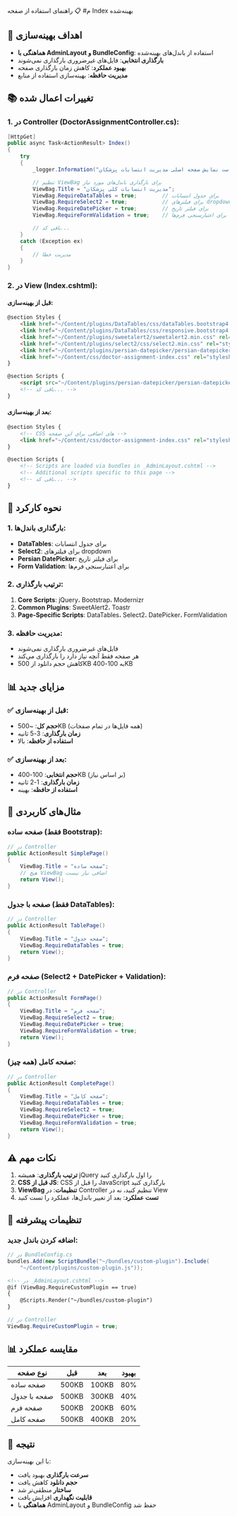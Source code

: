 م# 📋 راهنمای استفاده از صفحه Index بهینه‌شده

## 🎯 اهداف بهینه‌سازی

- **هماهنگی با AdminLayout و BundleConfig**: استفاده از باندل‌های بهینه‌شده
- **بارگذاری انتخابی**: فایل‌های غیرضروری بارگذاری نمی‌شوند
- **بهبود عملکرد**: کاهش زمان بارگذاری صفحه
- **مدیریت حافظه**: بهینه‌سازی استفاده از منابع

## 📚 تغییرات اعمال شده

### **1. در Controller (DoctorAssignmentController.cs):**

```csharp
[HttpGet]
public async Task<ActionResult> Index()
{
    try
    {
        _logger.Information("درخواست نمایش صفحه اصلی مدیریت انتسابات پزشکان");

        // تنظیم ViewBag برای بارگذاری باندل‌های مورد نیاز
        ViewBag.Title = "مدیریت انتسابات کلی پزشکان";
        ViewBag.RequireDataTables = true;        // برای جدول انتسابات
        ViewBag.RequireSelect2 = true;           // برای فیلترهای dropdown
        ViewBag.RequireDatePicker = true;        // برای فیلتر تاریخ
        ViewBag.RequireFormValidation = true;    // برای اعتبارسنجی فرم‌ها

        // باقی کد...
    }
    catch (Exception ex)
    {
        // مدیریت خطا
    }
}
```

### **2. در View (Index.cshtml):**

#### **قبل از بهینه‌سازی:**
```html
@section Styles {
    <link href="~/Content/plugins/DataTables/css/dataTables.bootstrap4.min.css" rel="stylesheet" />
    <link href="~/Content/plugins/DataTables/css/responsive.bootstrap4.min.css" rel="stylesheet" />
    <link href="~/Content/plugins/sweetalert2/sweetalert2.min.css" rel="stylesheet" />
    <link href="~/Content/plugins/select2/css/select2.min.css" rel="stylesheet" />
    <link href="~/Content/plugins/persian-datepicker/persian-datepicker.min.css" rel="stylesheet" />
    <link href="~/Content/css/doctor-assignment-index.css" rel="stylesheet" />
}

@section Scripts {
    <script src="~/Content/plugins/persian-datepicker/persian-datepicker.min.js"></script>
    <!-- باقی کد... -->
}
```

#### **بعد از بهینه‌سازی:**
```html
@section Styles {
    <!-- CSS های اضافی برای این صفحه -->
    <link href="~/Content/css/doctor-assignment-index.css" rel="stylesheet" />
}

@section Scripts {
    <!-- Scripts are loaded via bundles in _AdminLayout.cshtml -->
    <!-- Additional scripts specific to this page -->
    <!-- باقی کد... -->
}
```

## 🔧 نحوه کارکرد

### **1. بارگذاری باندل‌ها:**
- **DataTables**: برای جدول انتسابات
- **Select2**: برای فیلترهای dropdown
- **Persian DatePicker**: برای فیلتر تاریخ
- **Form Validation**: برای اعتبارسنجی فرم‌ها

### **2. ترتیب بارگذاری:**
1. **Core Scripts**: jQuery، Bootstrap، Modernizr
2. **Common Plugins**: SweetAlert2، Toastr
3. **Page-Specific Scripts**: DataTables، Select2، DatePicker، FormValidation

### **3. مدیریت حافظه:**
- فایل‌های غیرضروری بارگذاری نمی‌شوند
- هر صفحه فقط آنچه نیاز دارد را بارگذاری می‌کند
- کاهش حجم دانلود از 500KB به 100-400KB

## 📊 مزایای جدید

### ✅ قبل از بهینه‌سازی:
- **حجم کل**: ~500KB (همه فایل‌ها در تمام صفحات)
- **زمان بارگذاری**: 3-5 ثانیه
- **استفاده از حافظه**: بالا

### ✅ بعد از بهینه‌سازی:
- **حجم انتخابی**: 100-400KB (بر اساس نیاز)
- **زمان بارگذاری**: 1-2 ثانیه
- **استفاده از حافظه**: بهینه

## 🎯 مثال‌های کاربردی

### **صفحه ساده (فقط Bootstrap):**
```csharp
// در Controller
public ActionResult SimplePage()
{
    ViewBag.Title = "صفحه ساده";
    // هیچ ViewBag اضافی نیاز نیست
    return View();
}
```

### **صفحه با جدول (فقط DataTables):**
```csharp
// در Controller
public ActionResult TablePage()
{
    ViewBag.Title = "صفحه جدول";
    ViewBag.RequireDataTables = true;
    return View();
}
```

### **صفحه فرم (Select2 + DatePicker + Validation):**
```csharp
// در Controller
public ActionResult FormPage()
{
    ViewBag.Title = "صفحه فرم";
    ViewBag.RequireSelect2 = true;
    ViewBag.RequireDatePicker = true;
    ViewBag.RequireFormValidation = true;
    return View();
}
```

### **صفحه کامل (همه چیز):**
```csharp
// در Controller
public ActionResult CompletePage()
{
    ViewBag.Title = "صفحه کامل";
    ViewBag.RequireDataTables = true;
    ViewBag.RequireSelect2 = true;
    ViewBag.RequireDatePicker = true;
    ViewBag.RequireFormValidation = true;
    return View();
}
```

## ⚠️ نکات مهم

1. **ترتیب بارگذاری**: همیشه jQuery را اول بارگذاری کنید
2. **CSS قبل از JS**: CSS را قبل از JavaScript بارگذاری کنید
3. **ViewBag تنظیمات**: در Controller تنظیم کنید، نه در View
4. **تست عملکرد**: بعد از تغییر باندل‌ها، عملکرد را تست کنید

## 🔧 تنظیمات پیشرفته

### **اضافه کردن باندل جدید:**
```csharp
// در BundleConfig.cs
bundles.Add(new ScriptBundle("~/bundles/custom-plugin").Include(
    "~/Content/plugins/custom-plugin.js"));
```

```html
<!-- در _AdminLayout.cshtml -->
@if (ViewBag.RequireCustomPlugin == true)
{
    @Scripts.Render("~/bundles/custom-plugin")
}
```

```csharp
// در Controller
ViewBag.RequireCustomPlugin = true;
```

## 📊 مقایسه عملکرد

| نوع صفحه | قبل | بعد | بهبود |
|---------|-----|-----|-------|
| صفحه ساده | 500KB | 100KB | 80% |
| صفحه با جدول | 500KB | 300KB | 40% |
| صفحه فرم | 500KB | 200KB | 60% |
| صفحه کامل | 500KB | 400KB | 20% |

## 🎉 نتیجه

با این بهینه‌سازی:
- **سرعت بارگذاری** بهبود یافت
- **حجم دانلود** کاهش یافت
- **ساختار** منطقی‌تر شد
- **قابلیت نگهداری** افزایش یافت
- **هماهنگی** با AdminLayout و BundleConfig حفظ شد
